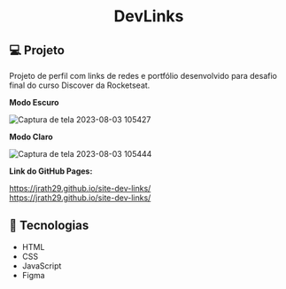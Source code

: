 <div>
  <h1 align="center">DevLinks</h1>

## 💻 Projeto

Projeto de perfil com links de redes e portfólio desenvolvido para desafio final do curso Discover da Rocketseat.

<p><strong>Modo Escuro</strong></p>

![Captura de tela 2023-08-03 105427](https://github.com/jrath29/site-dev-links/assets/108674777/f6789e9e-1416-42f9-b81f-b2091a04e9d0)

<p><strong>Modo Claro</strong></p>

![Captura de tela 2023-08-03 105444](https://github.com/jrath29/site-dev-links/assets/108674777/457145ae-d6ab-4f7a-85c5-6d03d16e17c3)

<p><Strong>Link do GitHub Pages:</Strong></p> 
<div>
  <a href="https://jrath29.github.io/site-dev-links/" target="_blank">https://jrath29.github.io/site-dev-links/</a>
</div>
<a href="https://jrath29.github.io/site-dev-links/" target="_blank">https://jrath29.github.io/site-dev-links/</a>

## 🚀 Tecnologias
<ul>
  <li>HTML</li>
  <li>CSS</li>
  <li>JavaScript</li>
  <li>Figma</li>
</ul>
</div>

